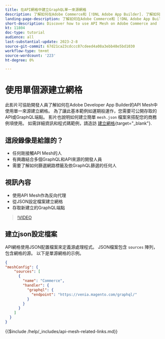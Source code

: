 ```yaml
---
title: 在API網格中建立GraphQL單一來源網格
description: 了解如何在Adobe Commerce和 [!DNL Adobe App Builder]. 了解如何建立具有一個源的網格。
landing-page-description: 了解如何在Adobe Commerce和 [!DNL Adobe App Builder]. 了解如何建立具有一個源的網格。
short-description: Discover how to use API Mesh on Adobe Commerce and [!DNL Adobe App Builder]. Learn about creating a mesh that has one source.
kt: 11804
doc-type: tutorial
audience: all
last-substantial-update: 2023-2-8
source-git-commit: 67d21ca23cdccc87cdeed4a08a3ebb48e5bd1030
workflow-type: tm+mt
source-wordcount: '223'
ht-degree: 0%

---
```


# 使用單個源建立網格

此影片可協助開發人員了解如何在Adobe Developer App Builder的API Mesh中使用單一來源建立網格。 為了讓此基本範例如運期般運作，您需要可公開存取的API或GraphQL端點。 影片也說明如何建立簡單 `mesh.json` 檔案來搭配您的商務例項使用。 如需詳細資訊和程式碼範例，請造訪 [建立網格](https://developer.adobe.com/graphql-mesh-gateway/gateway/create-mesh/#create-a-mesh-1){target="_blank"}.

## 這段錄像是給誰的？

* 任何剛接觸API Mesh的人
* 有興趣結合多個GraphQL和API來源的開發人員
* 需要了解如何篩選網路標籤及依GraphQL篩選的任何人

## 視訊內容

* 使用API Mesh作為反向代理
* 從JSON設定檔案建立網格
* 存取新建立的GraphQL端點

>[!VIDEO](https://video.tv.adobe.com/v/3414124)

## 建立json設定檔案

API網格使用JSON配置檔案來定義源處理程式。 JSON檔案包含 `sources` 陣列，包含網格的源。 以下是單源網格的示例。

```json
{
"meshConfig": {
    "sources": [
      {
        "name": "Commerce",
        "handler": {
          "graphql": {
            "endpoint": "https://venia.magento.com/graphql/"
          }
        }
      }
    ]
  }
}
```

{{$include /help/_includes/api-mesh-related-links.md}}
